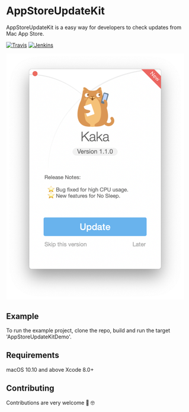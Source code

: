 # AppStoreUpdateKit
AppStoreUpdateKit is a easy way for developers to check updates from Mac App Store.  

[![Travis](https://img.shields.io/badge/build-passing-brightgreen.svg)](https://github.com/HsiangHo/AppStoreUpdateKit)
[![Jenkins](https://img.shields.io/badge/license-GPL2-red.svg)](https://github.com/HsiangHo/AppStoreUpdateKit/blob/master/LICENSE)

<img src="doc/screenshot1.png" width="480px">

## Example

To run the example project, clone the repo, build and run the target 'AppStoreUpdateKitDemo'.

## Requirements
macOS 10.10 and above
Xcode 8.0+

## Contributing
Contributions are very welcome 🙌 🤓
